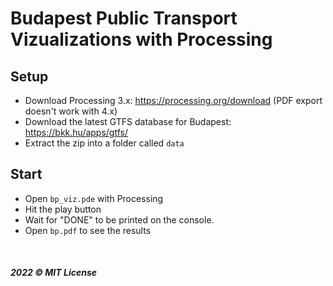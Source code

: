 # Budapest Public Transport Vizualizations with Processing

## Setup

- Download Processing 3.x: https://processing.org/download (PDF export doesn't work with 4.x)
- Download the latest GTFS database for Budapest: https://bkk.hu/apps/gtfs/
- Extract the zip into a folder called `data`

## Start

- Open `bp_viz.pde` with Processing
- Hit the play button
- Wait for "DONE" to be printed on the console.
- Open `bp.pdf` to see the results

&nbsp;

##### 2022 © MIT License
